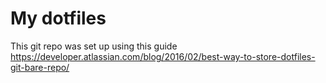 # My dotfiles 

This git repo was set up using this guide https://developer.atlassian.com/blog/2016/02/best-way-to-store-dotfiles-git-bare-repo/

